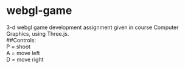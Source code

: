 # webgl-game
3-d webgl game development assignment given in course Computer Graphics, using Three.js.
</br>
##Controls:
</br>
P = shoot</br>
A = move left</br>
D = move right</br>
